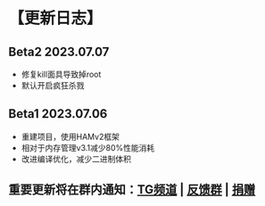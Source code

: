 # 【更新日志】

## Beta2 2023.07.07

- 修复kill面具导致掉root
- 默认开启疯狂杀戮

## Beta1 2023.07.06

- 重建项目，使用HAMv2框架
- 相对于内存管理v3.1减少80%性能消耗
- 改进编译优化，减少二进制体积

## 重要更新将在群内通知：[TG频道](https://t.me/HCha1234) | [反馈群](mqqwpa://im/chat?chat_type=group&uin=104136616) | [捐赠](https://afdian.net/a/HCha1)